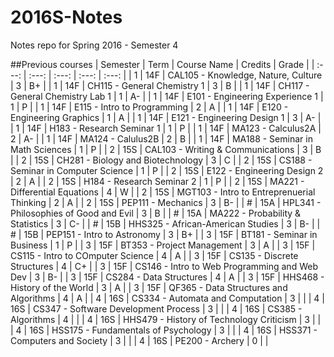 # 2016S-Notes
Notes repo for Spring 2016 - Semester 4

##Previous courses
| Semester | Term | Course Name | Credits | Grade |
|   :---:   |   :---:   |   :---:   |   :---:   |   :---:   |
| 1 | 14F | CAL105 - Knowledge, Nature, Culture          | 3 | B+ |
| 1 | 14F | CH115 - General Chemistry 1                  | 3 | B  |
| 1 | 14F | CH117 - General Chemistry Lab 1              | 1 | A- |
| 1 | 14F | E101 - Engineering Experience 1              | 1 | P  |
| 1 | 14F | E115 - Intro to Programming                  | 2 | A  |
| 1 | 14F | E120 - Engineering Graphics                  | 1 | A  |
| 1 | 14F | E121 - Engineering Design 1                  | 3 | A- |
| 1 | 14F | H183 - Research Seminar 1                    | 1 | P  |
| 1 | 14F | MA123 - Calculus2A                           | 2 | A- |
| 1 | 14F | MA124 - Calulus2B                            | 2 | B  |
| 1 | 14F | MA188 - Seminar in Math Sciences             | 1 | P  |
| 2 | 15S | CAL103 - Writing & Communications            | 3 | B  |
| 2 | 15S | CH281 - Biology and Biotechnology            | 3 | C  |
| 2 | 15S | CS188 - Seminar in Computer Science          | 1 | P  |
| 2 | 15S | E122 - Engineering Design 2                  | 2 | A  |
| 2 | 15S | H184 - Research Seminar 2                    | 1 | P  |
| 2 | 15S | MA221 - Differential Equations               | 4 | W  |
| 2 | 15S | MGT103 - Intro to Entreprenuerial Thinking   | 2 | A  |
| 2 | 15S | PEP111 - Mechanics                           | 3 | B- |
| # | 15A | HPL341 - Philosophies of Good and Evil       | 3 | B  |
| # | 15A | MA222 - Probability & Statistics             | 3 | C- |
| # | 15B | HHS325 - African-American Studies            | 3 | B- |
| # | 15B | PEP151 - Intro to Astronomy                  | 3 | B+ |
| 3 | 15F | BT181 - Seminar in Business                  | 1 | P  |
| 3 | 15F | BT353 - Project Management                   | 3 | A  |
| 3 | 15F | CS115 - Intro to COmputer Science            | 4 | A  |
| 3 | 15F | CS135 - Discrete Structures                  | 4 | C+ |
| 3 | 15F | CS146 - Intro to Web Programming and Web Dev | 3 | B- |
| 3 | 15F | CS284 - Data Structures                      | 4 | A  |
| 3 | 15F | HHS468 - History of the World                | 3 | A  |
| 3 | 15F | QF365 - Data Structures and Algorithms       | 4 | A  |
| 4 | 16S | CS334 - Automata and Computation             | 3 |  |
| 4 | 16S | CS347 - Software Development Process         | 3 |  |
| 4 | 16S | CS385 - Algorithms                           | 4 |  |
| 4 | 16S | HHS479 - History of Technology Criticism     | 3 |  |
| 4 | 16S | HSS175 - Fundamentals of Psychology          | 3 |  |
| 4 | 16S | HSS371 - Computers and Society               | 3 |  |
| 4 | 16S | PE200 - Archery                              | 0 |  |
